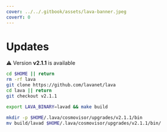 ```yaml
---
cover: ../../.gitbook/assets/lava-banner.jpeg
coverY: 0
---
```


# Updates

⚠️ Version **v2.1.1** is available

```bash
cd $HOME || return
rm -rf lava
git clone https://github.com/lavanet/lava
cd lava || return
git checkout v2.1.1

export LAVA_BINARY=lavad && make build

mkdir -p $HOME/.lava/cosmovisor/upgrades/v2.1.1/bin
mv build/lavad $HOME/.lava/cosmovisor/upgrades/v2.1.1/bin/
```
